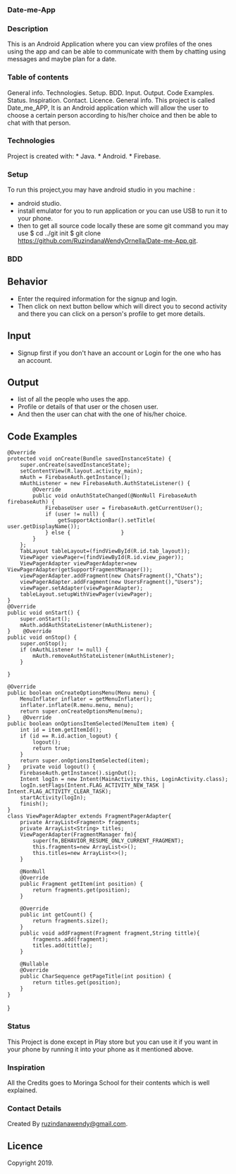 ### Date-me-App

### Description
This is an Android Application  where you can view profiles of the ones using the app and can be able to communicate with them by chatting using messages and maybe plan for a  date. 

### Table of contents
 General info.
 Technologies.
 Setup.
 BDD.
 Input.
 Output.
 Code Examples.
 Status.
 Inspiration.
 Contact.
 Licence.
 General info.
This project is called Date_me_APP, It is an Android application which will allow the user to choose a certain person according to his/her choice and then be able to chat with that person.

### Technologies
Project is created with: * Java.
                         * Android.
                         * Firebase.
### Setup
To run this project,you may have android studio in you machine :
- android studio.
- install emulator for you to run application or you can use USB to run it to your phone.
- then to get all source code locally these are some git command you may use $ cd ../git init $ git clone https://github.com/RuzindanaWendyOrnella/Date-me-App.git.

### BDD
 ## Behavior
 * Enter the required information for the signup and login.
 * Then click on next button bellow which will direct you to second activity and there you can click on a person's profile to get more details. 
 

 ## Input
 * Signup first if you don't have an account or Login for the one who has an account.
 
 ## Output
 * list of all the people who uses the app.  
 * Profile or details of that user or the chosen user.
 * And then the user can chat with the one of his/her choice.
 

 ## Code Examples

    @Override
    protected void onCreate(Bundle savedInstanceState) {
        super.onCreate(savedInstanceState);
        setContentView(R.layout.activity_main);
        mAuth = FirebaseAuth.getInstance();
        mAuthListener = new FirebaseAuth.AuthStateListener() {
            @Override
            public void onAuthStateChanged(@NonNull FirebaseAuth firebaseAuth) {
                FirebaseUser user = firebaseAuth.getCurrentUser();
                if (user != null) {
                    getSupportActionBar().setTitle(  user.getDisplayName());
                } else {                }
            }
        };
        TabLayout tableLayout=(findViewById(R.id.tab_layout));
        ViewPager viewPager=(findViewById(R.id.view_pager));
        ViewPagerAdapter viewPagerAdapter=new ViewPagerAdapter(getSupportFragmentManager());
        viewPagerAdapter.addFragment(new ChatsFragment(),"Chats");
        viewPagerAdapter.addFragment(new UsersFragment(),"Users");
        viewPager.setAdapter(viewPagerAdapter);
        tableLayout.setupWithViewPager(viewPager);
    }
    @Override
    public void onStart() {
        super.onStart();
        mAuth.addAuthStateListener(mAuthListener);
    }    @Override
    public void onStop() {
        super.onStop();
        if (mAuthListener != null) {
            mAuth.removeAuthStateListener(mAuthListener);
        }

    }

    @Override
    public boolean onCreateOptionsMenu(Menu menu) {
        MenuInflater inflater = getMenuInflater();
        inflater.inflate(R.menu.menu, menu);
        return super.onCreateOptionsMenu(menu);
    }    @Override
    public boolean onOptionsItemSelected(MenuItem item) {
        int id = item.getItemId();
        if (id == R.id.action_logout) {
            logout();
            return true;
        }
        return super.onOptionsItemSelected(item);
    }    private void logout() {
        FirebaseAuth.getInstance().signOut();
        Intent logIn = new Intent(MainActivity.this, LoginActivity.class);
        logIn.setFlags(Intent.FLAG_ACTIVITY_NEW_TASK | Intent.FLAG_ACTIVITY_CLEAR_TASK);
        startActivity(logIn);
        finish();
    }
    class ViewPagerAdapter extends FragmentPagerAdapter{
        private ArrayList<Fragment> fragments;
        private ArrayList<String> titles;
        ViewPagerAdapter(FragmentManager fm){
            super(fm,BEHAVIOR_RESUME_ONLY_CURRENT_FRAGMENT);
            this.fragments=new ArrayList<>();
            this.titles=new ArrayList<>();
        }

        @NonNull
        @Override
        public Fragment getItem(int position) {
            return fragments.get(position);
        }

        @Override
        public int getCount() {
            return fragments.size();
        }
        public void addFragment(Fragment fragment,String tittle){
            fragments.add(fragment);
            titles.add(tittle);
        }

        @Nullable
        @Override
        public CharSequence getPageTitle(int position) {
            return titles.get(position);
        }
    }
}

### Status
 This Project is done except in Play store but you can use it if you want in your phone by running it into your phone as it mentioned above.

### Inspiration
  All the Credits goes to Moringa School for their  contents which is well explained.

### Contact Details
 Created By ruzindanawendy@gmail.com.

## Licence
Copyright 2019. 

